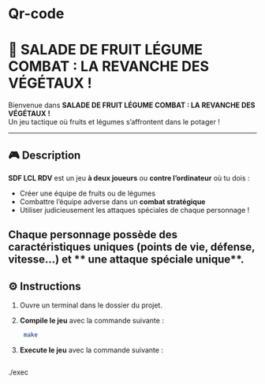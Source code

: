 # Qr-code

# 🥗 SALADE DE FRUIT LÉGUME COMBAT : LA REVANCHE DES VÉGÉTAUX !



Bienvenue dans **SALADE DE FRUIT LÉGUME COMBAT : LA REVANCHE DES VÉGÉTAUX !**  
Un jeu tactique où fruits et légumes s’affrontent dans le potager !

---

## 🎮 Description

**SDF LCL RDV** est un jeu **à deux joueurs** ou **contre l’ordinateur** où tu dois :
- Créer une équipe de fruits ou de légumes
- Combattre l’équipe adverse dans un **combat stratégique**
- Utiliser judicieusement les attaques spéciales de chaque personnage !

Chaque personnage possède des  **caractéristiques uniques** (points de vie, défense, vitesse...) et  ** une attaque spéciale unique**. 
---

## ⚙️ Instructions


1. Ouvre un terminal dans le dossier du projet.

2. **Compile le jeu** avec la commande suivante :
   ```bash
    make
3. **Execute le jeu** avec la commande suivante :
   ```bash
./exec 

